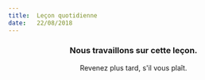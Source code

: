 ```yaml
---
title:  Leçon quotidienne
date:   22/08/2018
---
```


### <center>Nous travaillons sur cette leçon.</center>
<center>Revenez plus tard, s'il vous plaît.</center>